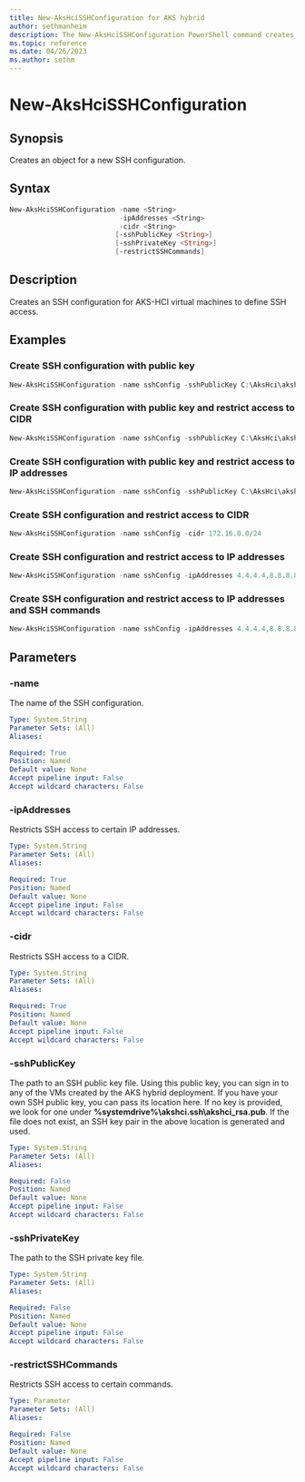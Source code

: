 ```yaml
---
title: New-AksHciSSHConfiguration for AKS hybrid
author: sethmanheim
description: The New-AksHciSSHConfiguration PowerShell command creates an object for a new SSH configuration.
ms.topic: reference
ms.date: 04/26/2023
ms.author: sethm
---
```


# New-AksHciSSHConfiguration

## Synopsis

Creates an object for a new SSH configuration.

## Syntax

```powershell
New-AksHciSSHConfiguration -name <String>
                           -ipAddresses <String>
                           -cidr <String>
                          [-sshPublicKey <String>]
                          [-sshPrivateKey <String>]
                          [-restrictSSHCommands]
```

## Description

Creates an SSH configuration for AKS-HCI virtual machines to define SSH access.

## Examples

### Create SSH configuration with public key

```powershell
New-AksHciSSHConfiguration -name sshConfig -sshPublicKey C:\AksHci\akshci_rsa.pub
```

### Create SSH configuration with public key and restrict access to CIDR

```powershell
New-AksHciSSHConfiguration -name sshConfig -sshPublicKey C:\AksHci\akshci_rsa.pub -cidr 172.16.0.0/24
```

### Create SSH configuration with public key and restrict access to IP addresses

```powershell
New-AksHciSSHConfiguration -name sshConfig -sshPublicKey C:\AksHci\akshci_rsa.pub -ipAddresses 4.4.4.4,8.8.8.8
```

### Create SSH configuration and restrict access to CIDR

```powershell
New-AksHciSSHConfiguration -name sshConfig -cidr 172.16.0.0/24
```

### Create SSH configuration and restrict access to IP addresses

```powershell
New-AksHciSSHConfiguration -name sshConfig -ipAddresses 4.4.4.4,8.8.8.8
```

### Create SSH configuration and restrict access to IP addresses and SSH commands

```powershell
New-AksHciSSHConfiguration -name sshConfig -ipAddresses 4.4.4.4,8.8.8.8 -restrictSSHCommands
```

## Parameters

### -name

The name of the SSH configuration.

```yaml
Type: System.String
Parameter Sets: (All)
Aliases:

Required: True
Position: Named
Default value: None
Accept pipeline input: False
Accept wildcard characters: False
```

### -ipAddresses

Restricts SSH access to certain IP addresses.

```yaml
Type: System.String
Parameter Sets: (All)
Aliases:

Required: True
Position: Named
Default value: None
Accept pipeline input: False
Accept wildcard characters: False
```

### -cidr

Restricts SSH access to a CIDR.

```yaml
Type: System.String
Parameter Sets: (All)
Aliases:

Required: True
Position: Named
Default value: None
Accept pipeline input: False
Accept wildcard characters: False
```

### -sshPublicKey

The path to an SSH public key file. Using this public key, you can sign in to any of the VMs created by the AKS hybrid deployment. If you have your own SSH public key, you can pass its location here. If no key is provided, we look for one under **%systemdrive%\akshci\.ssh\akshci_rsa.pub**. If the file does not exist, an SSH key pair in the above location is generated and used.

```yaml
Type: System.String
Parameter Sets: (All)
Aliases:

Required: False
Position: Named
Default value: None
Accept pipeline input: False
Accept wildcard characters: False
```

### -sshPrivateKey

The path to the SSH private key file.

```yaml
Type: System.String
Parameter Sets: (All)
Aliases:

Required: False
Position: Named
Default value: None
Accept pipeline input: False
Accept wildcard characters: False
```

### -restrictSSHCommands

Restricts SSH access to certain commands.

```yaml
Type: Parameter
Parameter Sets: (All)
Aliases:

Required: False
Position: Named
Default value: None
Accept pipeline input: False
Accept wildcard characters: False
```

